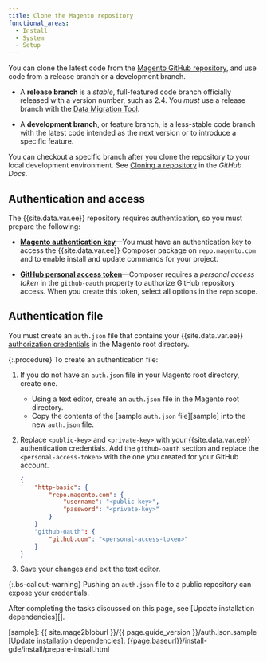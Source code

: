 ```yaml
---
title: Clone the Magento repository
functional_areas:
  - Install
  - System
  - Setup
---
```


You can clone the latest code from the [Magento GitHub repository][gh-repo], and use code from a release branch or a development branch.

-  A **release branch** is a _stable_, full-featured code branch officially released with a version number, such as 2.4. You _must_ use a release branch with the [Data Migration Tool][].

-  A **development branch**, or feature branch, is a less-stable code branch with the latest code intended as the next version or to introduce a specific feature.

You can checkout a specific branch after you clone the repository to your local development environment. See [Cloning a repository][gh-clone] in the _GitHub Docs_.

## Authentication and access

The {{site.data.var.ee}} repository requires authentication, so you must prepare the following:

-  **[Magento authentication key][]**—You must have an authentication key to access the {{site.data.var.ee}} Composer package on `repo.magento.com` and to enable install and update commands for your project.

-  **[GitHub personal access token][gh-token]**—Composer requires a _personal access token_ in the `github-oauth` property to authorize GitHub repository access. When you create this token, select all options in the `repo` scope.

## Authentication file

You must create an `auth.json` file that contains your {{site.data.var.ee}} [authorization credentials][] in the Magento root directory.

{:.procedure}
To create an authentication file:

1. If you do not have an `auth.json` file in your Magento root directory, create one.

   -  Using a text editor, create an `auth.json` file in the Magento root directory.
   -  Copy the contents of the [sample `auth.json` file][sample] into the new `auth.json` file.

1. Replace `<public-key>` and `<private-key>` with your {{site.data.var.ee}} authentication credentials. Add the `github-oauth` section and replace the `<personal-access-token>` with the one you created for your GitHub account.

   ```json
   {
       "http-basic": {
           "repo.magento.com": {
               "username": "<public-key>",
               "password": "<private-key>"
           }
       }
       "github-oauth": {
           "github.com": "<personal-access-token>"
       }
   }
   ```

1. Save your changes and exit the text editor.

{:.bs-callout-warning}
Pushing an `auth.json` file to a public repository can expose your credentials.

After completing the tasks discussed on this page, see [Update installation dependencies][].

<!-- LINK DEFINITIONS -->
[authorization credentials]: {{page.baseurl}}/install-gde/prereq/connect-auth.html
[Data Migration Tool]: {{page.baseurl}}/migration/bk-migration-guide.html
[gh-clone]: https://help.github.com/articles/cloning-a-repository-from-github/
[gh-repo]: https://github.com/magento/magento2
[gh-token]: https://help.github.com/articles/creating-a-personal-access-token-for-the-command-line/
[Magento authentication key]: {{page.baseurl}}/install-gde/prereq/connect-auth.html
[sample]: {{ site.mage2bloburl }}/{{ page.guide_version }}/auth.json.sample
[Update installation dependencies]: {{page.baseurl}}/install-gde/install/prepare-install.html
